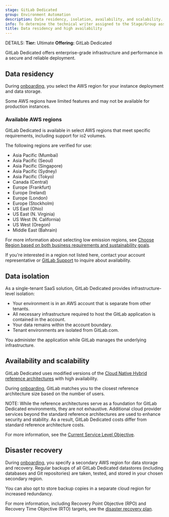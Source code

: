 ```yaml
---
stage: GitLab Dedicated
group: Environment Automation
description: Data residency, isolation, availability, and scalability.
info: To determine the technical writer assigned to the Stage/Group associated with this page, see https://handbook.gitlab.com/handbook/product/ux/technical-writing/#assignments
title: Data residency and high availability
---
```


DETAILS:
**Tier:** Ultimate
**Offering:** GitLab Dedicated

GitLab Dedicated offers enterprise-grade infrastructure and performance in a secure and reliable deployment.

## Data residency

During [onboarding](../../administration/dedicated/create_instance.md#step-2-create-your-gitlab-dedicated-instance), you select the AWS region for your instance deployment and data storage.

Some AWS regions have limited features and may not be available for production instances.

### Available AWS regions

GitLab Dedicated is available in select AWS regions that meet specific requirements, including support for io2 volumes.

The following regions are verified for use:

- Asia Pacific (Mumbai)
- Asia Pacific (Seoul)
- Asia Pacific (Singapore)
- Asia Pacific (Sydney)
- Asia Pacific (Tokyo)
- Canada (Central)
- Europe (Frankfurt)
- Europe (Ireland)
- Europe (London)
- Europe (Stockholm)
- US East (Ohio)
- US East (N. Virginia)
- US West (N. California)
- US West (Oregon)
- Middle East (Bahrain)

For more information about selecting low emission regions, see [Choose Region based on both business requirements and sustainability goals](https://docs.aws.amazon.com/wellarchitected/latest/sustainability-pillar/sus_sus_region_a2.html).

If you're interested in a region not listed here, contact your account representative or [GitLab Support](https://about.gitlab.com/support/) to inquire about availability.

## Data isolation

As a single-tenant SaaS solution, GitLab Dedicated provides infrastructure-level isolation:

- Your environment is in an AWS account that is separate from other tenants.
- All necessary infrastructure required to host the GitLab application is contained in the account.
- Your data remains within the account boundary.
- Tenant environments are isolated from GitLab.com.

You administer the application while GitLab manages the underlying infrastructure.

## Availability and scalability

GitLab Dedicated uses modified versions of the [Cloud Native Hybrid reference architectures](../../administration/reference_architectures/index.md#cloud-native-hybrid) with high availability.

During [onboarding](../../administration/dedicated/create_instance.md#step-2-create-your-gitlab-dedicated-instance), GitLab matches you to the closest reference architecture size based on the number of users.

NOTE:
While the reference architectures serve as a foundation for GitLab Dedicated environments, they are not exhaustive. Additional cloud provider services beyond the standard reference architectures are used to enhance security and stability. As a result, GitLab Dedicated costs differ from standard reference architecture costs.

For more information, see the [Current Service Level Objective](https://handbook.gitlab.com/handbook/engineering/infrastructure/team/gitlab-dedicated/slas/#current-service-level-objective).

## Disaster recovery

During [onboarding](../../administration/dedicated/create_instance.md#step-2-create-your-gitlab-dedicated-instance),
you specify a secondary AWS region for data storage and recovery. Regular backups of all GitLab Dedicated datastores (including databases and Git repositories) are taken, tested, and stored in your chosen secondary region.

You can also opt to store backup copies in a separate cloud region for increased redundancy.

For more information, including Recovery Point Objective (RPO) and Recovery Time Objective (RTO) targets, see the [disaster recovery plan](https://handbook.gitlab.com/handbook/engineering/infrastructure/team/gitlab-dedicated/slas/#disaster-recovery-plan).
